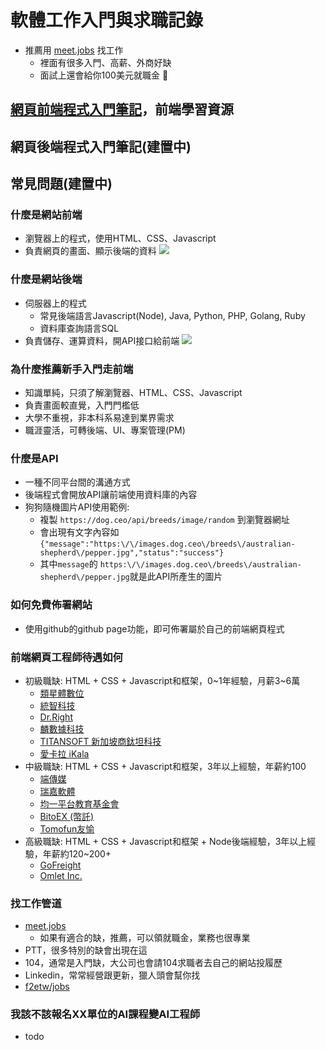 # 軟體工作入門與求職記錄

* 推薦用 [meet.jobs](https://meet.jobs?referral_code=jimmatw) 找工作
    * 裡面有很多入門、高薪、外商好缺
    * 面試上還會給你100美元就職金 :partying_face:

## [網頁前端程式入門筆記](https://github.com/nicehorse06/software-job-note/tree/master/frontend/README.md)，前端學習資源

## 網頁後端程式入門筆記(建置中)

## 常見問題(建置中)
### 什麼是網站前端
* 瀏覽器上的程式，使用HTML、CSS、Javascript
* 負責網頁的畫面、顯示後端的資料
![](https://i.imgur.com/hgJjHH9.png)
### 什麼是網站後端
* 伺服器上的程式
    * 常見後端語言Javascript(Node), Java, Python, PHP, Golang, Ruby
    * 資料庫查詢語言SQL
* 負責儲存、運算資料，開API接口給前端
![](https://i.imgur.com/lnA5G2x.png)
### 為什麼推薦新手入門走前端
* 知識單純，只須了解瀏覽器、HTML、CSS、Javascript
* 負責畫面較直覺，入門門檻低
* 大學不重視，非本科系易達到業界需求
* 職涯靈活，可轉後端、UI、專案管理(PM)
### 什麼是API
* 一種不同平台間的溝通方式
* 後端程式會開放API讓前端使用資料庫的內容
* 狗狗隨機圖片API使用範例: 
    * 複製 `https://dog.ceo/api/breeds/image/random` 到瀏覽器網址
    * 會出現有文字內容如 `{"message":"https:\/\/images.dog.ceo\/breeds\/australian-shepherd\/pepper.jpg","status":"success"}`
    * 其中`message`的 `https:\/\/images.dog.ceo\/breeds\/australian-shepherd\/pepper.jpg`就是此API所產生的圖片
### 如何免費佈署網站
* 使用github的github page功能，即可佈署屬於自己的前端網頁程式
### 前端網頁工程師待遇如何
* 初級職缺: HTML + CSS + Javascript和框架，0~1年經驗，月薪3~6萬
    * [類星體數位](https://meet.jobs/en/jobs/31130-%E5%89%8D%E7%AB%AF%E5%B7%A5%E7%A8%8B%E5%B8%AB-junior-front-end-engineer?referral_code=jimmatw)
    * [統智科技](https://meet.jobs/en/jobs/32017-%E7%B6%B2%E9%A0%81%E7%B3%BB%E7%B5%B1%E5%B7%A5%E7%A8%8B%E5%B8%AB?referral_code=jimmatw)
    * [Dr.Right](https://meet.jobs/en/jobs/29982-%E5%89%8D%E7%AB%AF%E7%B6%B2%E9%A0%81%E9%96%8B%E7%99%BC%E5%B7%A5%E7%A8%8B%E5%B8%AB-front-end-developer?referral_code=jimmatw)
    * [麟數據科技](https://meet.jobs/en/jobs/28962-web%E5%85%A8%E7%AB%AF%E5%B7%A5%E7%A8%8B%E5%B8%AB%E6%AD%A1%E8%BF%8E%E6%96%B0%E9%AE%AE%E4%BA%BA?referral_code=jimmatw)
    * [TITANSOFT 新加坡商鈦坦科技](https://meet.jobs/en/jobs/29447-software-engineer%EF%BC%8Fprogrammer-%E8%BB%9F%E9%AB%94%E5%B7%A5%E7%A8%8B%E5%B8%AB%E9%AB%98%E9%9B%84?referral_code=jimmatw)
    * [愛卡拉 iKala](https://meet.jobs/en/jobs/32022-ikala-commerce%E7%B6%B2%E9%A0%81%E5%89%8D%E7%AB%AF%E5%B7%A5%E7%A8%8B%E5%B8%AB-web-frontend-engineer?referral_code=jimmatw)
* 中級職缺: HTML + CSS + Javascript和框架，3年以上經驗，年薪約100
    * [端傳媒](https://meet.jobs/en/jobs/32025-%E5%89%8D%E7%AB%AF%E5%B7%A5%E7%A8%8B%E5%B8%AB-frontend-developer?referral_code=jimmatw)
    * [瑞嘉軟體](https://meet.jobs/en/jobs/30647-%E6%96%B0%E7%AB%B9full-stackfrontend-engineer-%E5%85%A8%E7%AB%AF%E5%89%8D%E7%AB%AF%E5%B7%A5%E7%A8%8B%E5%B8%AB%E9%A6%AC%E5%81%95%E9%86%AB%E9%99%A2%E6%97%81?referral_code=jimmatw)
    * [均一平台教育基金會](https://meet.jobs/en/jobs/27698-%E8%B3%87%E6%B7%B1%E5%89%8D%E7%AB%AF%E5%B7%A5%E7%A8%8B%E5%B8%AB?referral_code=jimmatw)
    * [BitoEX (幣託) ](https://meet.jobs/en/jobs/31078-senior-frontend-developer-%E6%AF%8F%E6%9C%88%E6%9C%89%E9%81%A0%E7%AB%AF%E6%97%A5?referral_code=jimmatw)
    * [Tomofun友愉](https://meet.jobs/en/jobs/26971-sr-frontend-engineer-%E8%B3%87%E6%B7%B1%E5%89%8D%E7%AB%AF%E5%B7%A5%E7%A8%8B%E5%B8%AB?referral_code=jimmatw)
* 高級職缺: HTML + CSS + Javascript和框架 + Node後端經驗，3年以上經驗，年薪約120~200+
    * [GoFreight](https://meet.jobs/en/jobs/29544-senior-frontend-engineer?referral_code=jimmatw)
    * [Omlet Inc.](https://meet.jobs/en/jobs/30370-web-frontend-engineer?referral_code=jimmatw)

### 找工作管道
* [meet.jobs](https://meet.jobs?referral_code=jimmatw)
    * 如果有適合的缺，推薦，可以領就職金，業務也很專業
* PTT，很多特別的缺會出現在這
* 104，通常是入門缺，大公司也會請104求職者去自己的網站投履歷
* Linkedin，常常經營跟更新，獵人頭會幫你找
* [f2etw/jobs](https://github.com/f2etw/jobs/issues)

### 我該不該報名XX單位的AI課程變AI工程師
* todo